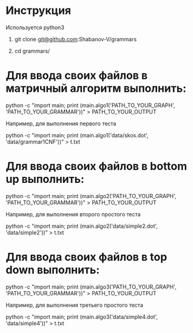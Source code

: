 # Инструкция

Используется python3

1) git clone git@github.com:Shabanov-V/grammars

2) cd grammars/

# Для ввода своих файлов в матричный алгоритм выполнить: 

python -c "import main; print (main.algo1('PATH_TO_YOUR_GRAPH', 'PATH_TO_YOUR_GRAMMAR'))" > PATH_TO_YOUR_OUTPUT

Например, для выполнения первого теста

python -c "import main; print (main.algo1('data/skos.dot', 'data/grammar1CNF'))" > t.txt

# Для ввода своих файлов в bottom up выполнить: 

python -c "import main; print (main.algo2('PATH_TO_YOUR_GRAPH', 'PATH_TO_YOUR_GRAMMAR'))" > PATH_TO_YOUR_OUTPUT

Например, для выполнения второго простого теста

python -c "import main; print (main.algo2('data/simple2.dot', 'data/simple2'))" > t.txt

# Для ввода своих файлов в top down выполнить: 

python -c "import main; print (main.algo3('PATH_TO_YOUR_GRAPH', 'PATH_TO_YOUR_GRAMMAR'))" > PATH_TO_YOUR_OUTPUT

Например, для выполнения третьего простого теста

python -c "import main; print (main.algo3('data/simple4.dot', 'data/simple4'))" > t.txt
